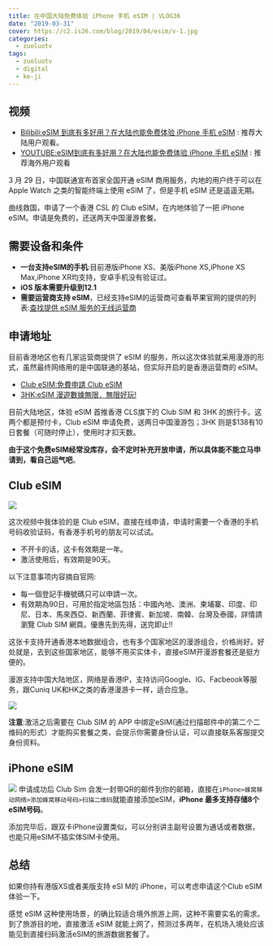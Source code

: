 ```yaml
---
title: 在中国大陆免费体验 iPhone 手机 eSIM | VLOG36
date: "2019-03-31"
cover: https://c2.is26.com/blog/2019/04/esim/v-1.jpg
categories:
  - zuoluotv
tags:
  - zuoluotv
  - digital
  - ke-ji
---
```


## 视频

- [Bilibili:eSIM 到底有多好用？在大陆也能免费体验 iPhone 手机 eSIM](https://space.bilibili.com/7388950) : 推荐大陆用户观看。
- [YOUTUBE:eSIM到底有多好用？在大陆也能免费体验 iPhone 手机 eSIM](https://www.youtube.com/watch?v=5T9J2Bs-S6w&t=5s) : 推荐海外用户观看

3 月 29 日，中国联通宣布首家全国开通 eSIM 商用服务，内地的用户终于可以在 Apple Watch 之类的智能终端上使用 eSIM 了，但是手机 eSIM 还是遥遥无期。

曲线救国，申请了一个香港 CSL 的 Club eSIM，在内地体验了一把 iPhone eSIM。申请是免费的，还送两天中国漫游套餐。

## 需要设备和条件

- **一台支持eSIM的手机**:目前港版iPhone XS、美版iPhone XS,iPhone XS Max,iPhone XR均支持，安卓手机没有验证过。
- **iOS 版本需要升级到12.1**
- **需要运营商支持 eSIM**，已经支持eSIM的运营商可查看苹果官网的提供的列表:[查找提供 eSIM 服务的无线运营商](https://support.apple.com/zh-cn/HT209096)

## 申请地址

目前香港地区也有几家运营商提供了 eSIM 的服务，所以这次体验就采用漫游的形式，虽然最终网络用的是中国联通的基站，但实际开启的是香港运营商的 eSIM。

- [Club eSIM:免費申請 Club eSIM](https://www.clubsim.com.hk/clsweb/esim)
- [3HK:eSIM 漫遊數據無限．無限好玩!](https://www.three.com.hk/eSIMMall/chi/eSIMMall/index.jsp?lang=chi)

目前大陆地区，体验 eSIM 首推香港 CLS旗下的 Club SIM 和 3HK 的旅行卡。这两个都是预付卡，Club eSIM 申请免费，送两日中国漫游包；3HK 则是$138有10日套餐（可随时停止），使用时才扣天数。

**由于这个免费eSIM经常没库存，会不定时补充开放申请，所以具体能不能立马申请到，看自己运气吧**。

## Club eSIM

![](https://c2.is26.com/blog/2019/04/esim/v-1.jpg)

这次视频中我体验的是 Club eSIM，直接在线申请，申请时需要一个香港的手机号码收验证码，有香港手机号的朋友可以试试。

- 不开卡的话，这卡有效期是一年。
- 激活使用后，有效期是90天。

以下注意事项内容摘自官网:

- 每一個登記手機號碼只可以申請一次。
- 有效期為90日，可用於指定地區包括：中國內地、澳洲、柬埔寨、印度、印尼、日本、馬來西亞、新西蘭、菲律賓、新加坡、南韓、台灣及泰國，詳情請瀏覽 Club SIM 網頁。優惠先到先得，送完即止!!

这张卡支持开通香港本地数据组合，也有多个国家地区的漫游组合，价格尚好。好处就是，去到这些国家地区，能够不用买实体卡，直接eSIM开漫游套餐还是挺方便的。

漫游支持中国大陆地区，网络是香港IP，支持访问Google、IG、Facbeook等服务，跟Cuniq UK和HK之类的香港漫游卡一样，适合应急。

![](https://c2.is26.com/blog/2019/04/esim/v-2.jpg)

**注意**:激活之后需要在 Club SIM 的 APP 中绑定eSIM(通过扫描邮件中的第二个二维码的形式）才能购买套餐之类，会提示你需要身份认证，可以直接联系客服提交身份资料。

## iPhone eSIM

![](https://c2.is26.com/blog/2019/04/esim/v-3.jpg) 申请成功后 Club Sim 会发一封带QR的邮件到你的邮箱，直接在`iPhone>蜂窝移动网络>添加蜂窝移动号码>扫描二维码`就能直接添加eSIM，**iPhone 最多支持存储8个eSIM号码**。

添加完毕后，跟双卡iPhone设置类似，可以分别讲主副号设置为通话或者数据，也能只用eSIM不插实体SIM卡使用。

## 总结

如果你持有港版XS或者美版支持 eSI M的 iPhone，可以考虑申请这个Club eSIM体验一下。

感觉 eSIM 这种使用场景，的确比较适合境外旅游上网，这种不需要实名的需求。到了旅游目的地，直接激活 eSIM 就能上网了，预测过多两年，在机场入境处应该能见到直接扫码激活eSIM的旅游数据套餐了。
